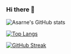 ### Hi there 👋

![Asarne's GitHub stats](https://github-readme-stats.vercel.app/api?username=asarne&show_icons=true&theme=codeSTACKr)

[![Top Langs](https://github-readme-stats.vercel.app/api/top-langs/?username=anselalhide=vim%20script)](https://github.com/anuraghazra/github-readme-stats)

[![GitHub Streak](https://github-readme-streak-stats.herokuapp.com?user=asarne&theme=codeSTACKr&hide_border=true)](https://github.com/asarne)

<!--
**Asarne/Asarne** is a ✨ _special_ ✨ repository because its `README.md` (this file) appears on your GitHub profile.

Here are some ideas to get you started:

- 🔭 I’m currently working on ...
- 🌱 I’m currently learning ...
- 👯 I’m looking to collaborate on ...
- 🤔 I’m looking for help with ...
- 💬 Ask me about ...
- 📫 How to reach me: ...
- 😄 Pronouns: ...
- ⚡ Fun fact: ...
-->
